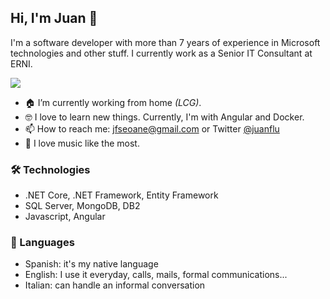 ## Hi, I'm Juan 👋

I'm a software developer with more than 7 years of experience in Microsoft technologies and other stuff. I currently work as a Senior IT Consultant at ERNI.

<img src="https://github.com/juanflu/juanflu/blob/master/illustration.png" />

- 🏠 I’m currently working from home _(LCG)_.
- 🤓 I love to learn new things. Currently, I'm with Angular and Docker.
- 📫 How to reach me: jfseoane@gmail.com or Twitter [@juanflu](twitter.com/juanflu)
- 🎸 I love music like the most. 

### 🛠 Technologies
- .NET Core, .NET Framework, Entity Framework
- SQL Server, MongoDB, DB2
- Javascript, Angular

### 💬 Languages
- Spanish: it's my native language
- English: I use it everyday, calls, mails, formal communications...
- Italian: can handle an informal conversation
